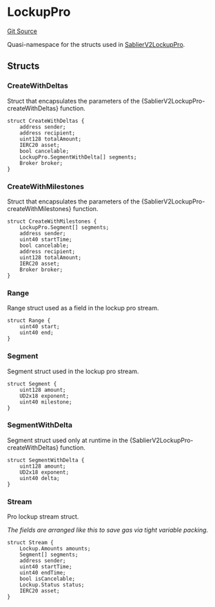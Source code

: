 # LockupPro

[Git Source](https://github.com/sablierhq/v2-core/blob/9df2bf8f303f7d13337716257672553e60783b8c/docs/contracts/v2/reference/core)

Quasi-namespace for the structs used in
[SablierV2LockupPro](docs/contracts/v2/reference/core/contract.SablierV2LockupPro.md).

## Structs

### CreateWithDeltas

Struct that encapsulates the parameters of the {SablierV2LockupPro-createWithDeltas} function.

```solidity
struct CreateWithDeltas {
    address sender;
    address recipient;
    uint128 totalAmount;
    IERC20 asset;
    bool cancelable;
    LockupPro.SegmentWithDelta[] segments;
    Broker broker;
}
```

### CreateWithMilestones

Struct that encapsulates the parameters of the {SablierV2LockupPro-createWithMilestones} function.

```solidity
struct CreateWithMilestones {
    LockupPro.Segment[] segments;
    address sender;
    uint40 startTime;
    bool cancelable;
    address recipient;
    uint128 totalAmount;
    IERC20 asset;
    Broker broker;
}
```

### Range

Range struct used as a field in the lockup pro stream.

```solidity
struct Range {
    uint40 start;
    uint40 end;
}
```

### Segment

Segment struct used in the lockup pro stream.

```solidity
struct Segment {
    uint128 amount;
    UD2x18 exponent;
    uint40 milestone;
}
```

### SegmentWithDelta

Segment struct used only at runtime in the {SablierV2LockupPro-createWithDeltas} function.

```solidity
struct SegmentWithDelta {
    uint128 amount;
    UD2x18 exponent;
    uint40 delta;
}
```

### Stream

Pro lockup stream struct.

_The fields are arranged like this to save gas via tight variable packing._

```solidity
struct Stream {
    Lockup.Amounts amounts;
    Segment[] segments;
    address sender;
    uint40 startTime;
    uint40 endTime;
    bool isCancelable;
    Lockup.Status status;
    IERC20 asset;
}
```
